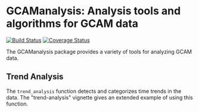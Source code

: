 # GCAManalysis: Analysis tools and algorithms for GCAM data
[![Build Status](https://travis-ci.org/JGCRI/GCAManalysis.svg?branch=master)](https://travis-ci.org/JGCRI/GCAManalysis)
[![Coverage Status](https://img.shields.io/codecov/c/github/JGCRI/rgcam/master.svg)](https://codecov.io/github/JGCRI/GCAManalysis?branch=master)

The GCAManalysis package provides a variety of tools for analyzing GCAM data.

## Trend Analysis

The `trend_analysis` function detects and categorizes time trends in the data.
The "trend-analysis" vignette gives an extended example of using this function.


